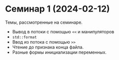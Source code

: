 # Семинар 1 (2024-02-12)

Темы, рассмотренные на семинаре.

* Вывод в потоки с помощью `<<` и манипуляторов
* `std::format`
* Ввод из потока с помощью `>>`
* Чтение до признака конца файла.
* Разные формы инициализации переменных.